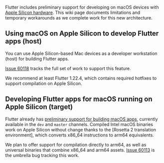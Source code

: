 Flutter includes preliminary support for developing on macOS devices with [Apple Silicon hardware](https://www.apple.com/mac/m1/). This wiki page documents limitations and temporary workarounds as we complete work for this new architecture.

## Using macOS on Apple Silicon to develop Flutter apps (host)

You can use Apple Silicon-based Mac devices as a developer workstation (host) for building Flutter apps. 

[Issue 60118](https://github.com/flutter/flutter/issues/60118) tracks the full set of work to support this feature. 

We recommend at least Flutter 1.22.4, which contains required hotfixes to support compilation on Apple Silicon.


## Developing Flutter apps for macOS running on Apple Silicon (target)

Flutter already has [preliminary support for building macOS apps](https://flutter.dev/desktop), currently available in the `dev` and `master` channels. Compiled Intel macOS binaries work on Apple Silicon without change thanks to the [Rosetta 2 translation environment], which converts x86_64 instructions to arm64 equivalents.

We plan to offer support for compilation directly to arm64, as well as universal binaries that combine x86_64 and arm64 assets. [Issue 60113](https://github.com/flutter/flutter/issues/60113) is the umbrella bug tracking this work.
